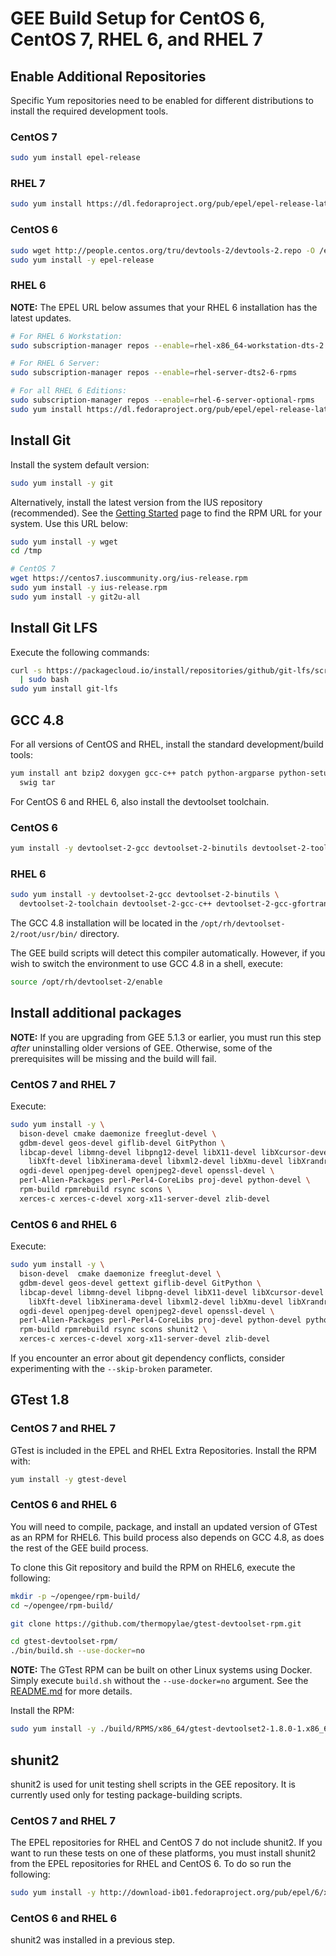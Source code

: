 # GEE Build Setup for CentOS 6, CentOS 7, RHEL 6, and RHEL 7

## Enable Additional Repositories

Specific Yum repositories need to be enabled for different distributions to
install the required development tools.

### CentOS 7

```bash
sudo yum install epel-release
```

### RHEL 7

```bash
sudo yum install https://dl.fedoraproject.org/pub/epel/epel-release-latest-7.noarch.rpm
```

### CentOS 6

```bash
sudo wget http://people.centos.org/tru/devtools-2/devtools-2.repo -O /etc/yum.repos.d/devtools-2.repo
sudo yum install -y epel-release
```

### RHEL 6

__NOTE:__ The EPEL URL below assumes that your RHEL 6 installation has
the latest updates.

```bash
# For RHEL 6 Workstation:
sudo subscription-manager repos --enable=rhel-x86_64-workstation-dts-2

# For RHEL 6 Server:
sudo subscription-manager repos --enable=rhel-server-dts2-6-rpms

# For all RHEL 6 Editions:
sudo subscription-manager repos --enable=rhel-6-server-optional-rpms
sudo yum install https://dl.fedoraproject.org/pub/epel/epel-release-latest-6.noarch.rpm
```

## Install Git

Install the system default version:

```bash
sudo yum install -y git
```

Alternatively, install the latest version from the IUS repository (recommended).
See the [Getting Started](https://ius.io/GettingStarted/) page to find the RPM
URL for your system. Use this URL below:

```bash
sudo yum install -y wget
cd /tmp

# CentOS 7
wget https://centos7.iuscommunity.org/ius-release.rpm
sudo yum install -y ius-release.rpm
sudo yum install -y git2u-all
```

## Install Git LFS

Execute the following commands:

```bash
curl -s https://packagecloud.io/install/repositories/github/git-lfs/script.rpm.sh \
  | sudo bash
sudo yum install git-lfs
```

## GCC 4.8

For all versions of CentOS and RHEL, install the standard development/build tools:

```bash
yum install ant bzip2 doxygen gcc-c++ patch python-argparse python-setuptools \
  swig tar
```

For CentOS 6 and RHEL 6, also install the devtoolset toolchain.

### CentOS 6

```bash
yum install -y devtoolset-2-gcc devtoolset-2-binutils devtoolset-2-toolchain devtoolset-2-gcc-gfortran
```

### RHEL 6

```bash
sudo yum install -y devtoolset-2-gcc devtoolset-2-binutils \
  devtoolset-2-toolchain devtoolset-2-gcc-c++ devtoolset-2-gcc-gfortran
```

The GCC 4.8 installation will be located in the `/opt/rh/devtoolset-2/root/usr/bin/` directory.

The GEE build scripts will detect this compiler automatically. However, if you
wish to switch the environment to use GCC 4.8 in a shell, execute:

```bash
source /opt/rh/devtoolset-2/enable
```

## Install additional packages

__NOTE:__ If you are upgrading from GEE 5.1.3 or earlier, you must run this step
_after_ uninstalling older versions of GEE. Otherwise, some of the
prerequisites will be missing and the build will fail.

### CentOS 7 and RHEL 7

Execute:

```bash
sudo yum install -y \
  bison-devel cmake daemonize freeglut-devel \
  gdbm-devel geos-devel giflib-devel GitPython \
  libcap-devel libmng-devel libpng12-devel libX11-devel libXcursor-devel \
    libXft-devel libXinerama-devel libxml2-devel libXmu-devel libXrandr-devel \
  ogdi-devel openjpeg-devel openjpeg2-devel openssl-devel \
  perl-Alien-Packages perl-Perl4-CoreLibs proj-devel python-devel \
  rpm-build rpmrebuild rsync scons \
  xerces-c xerces-c-devel xorg-x11-server-devel zlib-devel
```

### CentOS 6 and RHEL 6
Execute:

```bash
sudo yum install -y \
  bison-devel  cmake daemonize freeglut-devel \
  gdbm-devel geos-devel gettext giflib-devel GitPython \
  libcap-devel libmng-devel libpng-devel libX11-devel libXcursor-devel \
    libXft-devel libXinerama-devel libxml2-devel libXmu-devel libXrandr-devel \
  ogdi-devel openjpeg-devel openjpeg2-devel openssl-devel \
  perl-Alien-Packages perl-Perl4-CoreLibs proj-devel python-devel python-unittest2 \
  rpm-build rpmrebuild rsync scons shunit2 \
  xerces-c xerces-c-devel xorg-x11-server-devel zlib-devel
```

If you encounter an error about git dependency conflicts, consider 
experimenting with the `--skip-broken` parameter.

## GTest 1.8

### CentOS 7 and RHEL 7

GTest is included in the EPEL and RHEL Extra Repositories. Install the RPM with:

```bash
yum install -y gtest-devel
```

### CentOS 6 and RHEL 6

You will need to compile, package, and install an updated version of GTest as an
RPM for RHEL6. This build process also depends on GCC 4.8, as does
the rest of the GEE build process.

To clone this Git repository and build the RPM on RHEL6, execute the following:

```bash
mkdir -p ~/opengee/rpm-build/
cd ~/opengee/rpm-build/

git clone https://github.com/thermopylae/gtest-devtoolset-rpm.git

cd gtest-devtoolset-rpm/
./bin/build.sh --use-docker=no
```

__NOTE:__ The GTest RPM can be built on other Linux systems using Docker. Simply
execute `build.sh` without the `--use-docker=no` argument. See the [README.md](https://github.com/thermopylae/gtest-devtoolset-rpm) for more details.

Install the RPM:

```bash
sudo yum install -y ./build/RPMS/x86_64/gtest-devtoolset2-1.8.0-1.x86_64.rpm
```
## shunit2

shunit2 is used for unit testing shell scripts in the GEE repository.
It is currently used only for testing package-building scripts.

### CentOS 7 and RHEL 7

The EPEL repositories for RHEL and CentOS 7 do not include shunit2.
If you want to run these tests on one of these platforms, you must install
shunit2 from the EPEL repositories for RHEL and CentOS 6.
To do so run the following:

```bash
sudo yum install -y http://download-ib01.fedoraproject.org/pub/epel/6/x86_64/Packages/s/shunit2-2.1.6-3.el6.noarch.rpm
```

### CentOS 6 and RHEL 6

shunit2 was installed in a previous step.
